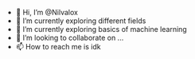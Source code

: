 - 👋 Hi, I’m @Nilvalox
- 👀 I’m currently exploring different fields 
- 🌱 I’m currently exploring basics of machine learning 
- 💞️ I’m looking to collaborate on ...
- 📫 How to reach me is idk
<!---
Nilvalox/Nilvalox is a ✨ special ✨ repository because its `README.md` (this file) appears on your GitHub profile.
You can click the Preview link to take a look at your changes.
--->
